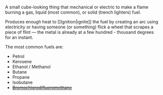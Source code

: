 A small cube-looking thing that mechanical or electric to make a flame burning a gas, liquid (most common), or solid (trench lighters) fuel.

Produces enough heat to [[Ignition|ignite]] the fuel by creating an arc using electricity or having someone (or something) flick a wheel that scrapes a piece of flint — the metal is already at a few hundred - thousand degrees for an instant.

The most common fuels are:

 - Petrol
 - Kerosene
 - Ethanol / Methanol
 - Butane
 - Propane
 - Isobutane
 - <strike><a href=”https://en.wikipedia.org/wiki/Bromochlorodifluoromethane”>Bromochlorodifluoromethane</a></strike>